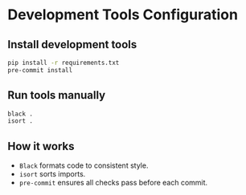 # Development Tools Configuration

## Install development tools

```bash
pip install -r requirements.txt
pre-commit install
```

## Run tools manually
```bash
black .
isort .
```

## How it works
 - `Black` formats code to consistent style.
 - `isort` sorts imports.
 - `pre-commit` ensures all checks pass before each commit.
